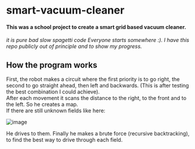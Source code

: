 # smart-vacuum-cleaner
#### This was a school project to create a smart grid based vacuum cleaner. 
*it is pure bad slow spagetti code*
*Everyone starts somewhere :). I have this repo publicly out of principle and to show my progress.*
## How the program works 
First, the robot makes a circuit where the first priority is to go right, the second to go 
straight ahead, then left and backwards. (This is after testing the best combination I could achieve).  
After each movement it scans the distance to the right, to the front and to the left. So he creates a 
map.  
If there are still unknown fields like here:

![image](https://user-images.githubusercontent.com/63231445/141530433-041a3b8e-e96a-4509-bf13-f919f9e79f63.png)

He drives to them. 
Finally he makes a brute force (recursive backtracking),                                                                 
to find the best way to drive through each field. 
